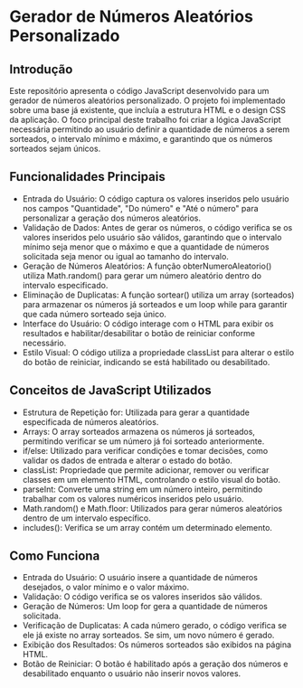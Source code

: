# Gerador de Números Aleatórios Personalizado

## Introdução

Este repositório apresenta o código JavaScript desenvolvido para um gerador de números aleatórios personalizado. O projeto foi implementado sobre uma base já existente, que incluía a estrutura HTML e o design CSS da aplicação. O foco principal deste trabalho foi criar a lógica JavaScript necessária  permitindo ao usuário definir a quantidade de números a serem sorteados, o intervalo mínimo e máximo, e garantindo que os números sorteados sejam únicos.

## Funcionalidades Principais
- Entrada do Usuário: O código captura os valores inseridos pelo usuário nos campos "Quantidade", "Do número" e "Até o número" para personalizar a geração dos números aleatórios.
- Validação de Dados: Antes de gerar os números, o código verifica se os valores inseridos pelo usuário são válidos, garantindo que o intervalo mínimo seja menor que o máximo e que a quantidade de números solicitada seja menor ou igual ao tamanho do intervalo.
- Geração de Números Aleatórios: A função obterNumeroAleatorio() utiliza Math.random() para gerar um número aleatório dentro do intervalo especificado.
- Eliminação de Duplicatas: A função sortear() utiliza um array (sorteados) para armazenar os números já sorteados e um loop while para garantir que cada número sorteado seja único.
- Interface do Usuário: O código interage com o HTML para exibir os resultados e habilitar/desabilitar o botão de reiniciar conforme necessário.
- Estilo Visual: O código utiliza a propriedade classList para alterar o estilo do botão de reiniciar, indicando se está habilitado ou desabilitado.

## Conceitos de JavaScript Utilizados
- Estrutura de Repetição for: Utilizada para gerar a quantidade especificada de números aleatórios.
- Arrays: O array sorteados armazena os números já sorteados, permitindo verificar se um número já foi sorteado anteriormente.
- if/else: Utilizado para verificar condições e tomar decisões, como validar os dados de entrada e alterar o estado do botão.
- classList: Propriedade que permite adicionar, remover ou verificar classes em um elemento HTML, controlando o estilo visual do botão.
- parseInt: Converte uma string em um número inteiro, permitindo trabalhar com os valores numéricos inseridos pelo usuário.
- Math.random() e Math.floor: Utilizados para gerar números aleatórios dentro de um intervalo específico.
- includes(): Verifica se um array contém um determinado elemento.

## Como Funciona
- Entrada do Usuário: O usuário insere a quantidade de números desejados, o valor mínimo e o valor máximo.
- Validação: O código verifica se os valores inseridos são válidos.
- Geração de Números: Um loop for gera a quantidade de números solicitada.
- Verificação de Duplicatas: A cada número gerado, o código verifica se ele já existe no array sorteados. Se sim, um novo número é gerado.
- Exibição dos Resultados: Os números sorteados são exibidos na página HTML.
- Botão de Reiniciar: O botão é habilitado após a geração dos números e desabilitado enquanto o usuário não inserir novos valores.
